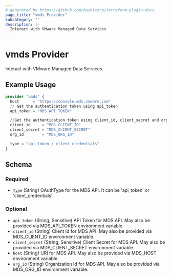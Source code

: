 ```yaml
---
# generated by https://github.com/hashicorp/terraform-plugin-docs
page_title: "vmds Provider"
subcategory: ""
description: |-
  Interact with VMware Managed Data Services
---
```


# vmds Provider

Interact with VMware Managed Data Services

## Example Usage

```terraform
provider "vmds" {
  host      = "https://console.mds.vmware.com"
  // Get the authentication token using api_token
  api_token = "MDS_API_TOKEN"

  //Get the authentication token using client_id, client_secret and org_id associated with the service account
  client_id     = "MDS_CLIENT_ID"
  client_secret = "MDS_CLIENT_SECRET"
  org_id        = "MDS_ORG_ID"

  type = "api_token / client_credentials"
}
```

<!-- schema generated by tfplugindocs -->
## Schema

### Required

- `type` (String) OAuthType for the MDS API. It can be 'api_token' or 'client_credentials'

### Optional

- `api_token` (String, Sensitive) API Token for MDS API. May also be provided via MDS_API_TOKEN environment variable.
- `client_id` (String) Client Id for MDS API. May also be provided via MDS_CLIENT_ID environment variable.
- `client_secret` (String, Sensitive) Client Secret for MDS API. May also be provided via MDS_CLIENT_SECRET environment variable.
- `host` (String) URI for MDS API. May also be provided via MDS_HOST environment variable.
- `org_id` (String) Organization Id for MDS API. May also be provided via MDS_ORG_ID environment variable.
